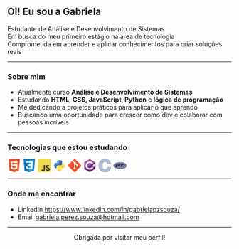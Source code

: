 <h2 align="left">Oi! Eu sou a Gabriela </h2>

<p align="left">
  Estudante de Análise e Desenvolvimento de Sistemas<br>
  Em busca do meu primeiro estágio na área de tecnologia <br>
  Comprometida em aprender e aplicar conhecimentos para criar soluções reais
</p>

---

###  Sobre mim

-  Atualmente curso **Análise e Desenvolvimento de Sistemas**
-  Estudando **HTML, CSS, JavaScript, Python** e **lógica de programação**
-  Me dedicando a projetos práticos para aplicar o que aprendo
-  Buscando uma oportunidade para crescer como dev e colaborar com pessoas incríveis

---

### Tecnologias que estou estudando

<div style="display: inline_block">
  <img align="center" alt="HTML" height="30" src="https://raw.githubusercontent.com/devicons/devicon/master/icons/html5/html5-original.svg">
  <img align="center" alt="CSS" height="30" src="https://raw.githubusercontent.com/devicons/devicon/master/icons/css3/css3-original.svg">
  <img align="center" alt="JavaScript" height="30" src="https://raw.githubusercontent.com/devicons/devicon/master/icons/javascript/javascript-original.svg">
  <img align="center" alt="Python" height="30" src="https://raw.githubusercontent.com/devicons/devicon/master/icons/python/python-original.svg">
  <img align="center" alt="Git" height="30" src="https://raw.githubusercontent.com/devicons/devicon/master/icons/git/git-original.svg">
  <img align="center" alt="C#" height="30" src="https://raw.githubusercontent.com/devicons/devicon/master/icons/csharp/csharp-original.svg">
  <img align="center" alt="C" height="30" src="https://raw.githubusercontent.com/devicons/devicon/master/icons/c/c-original.svg">
  <img align="center" alt="PHP" height="30" src="https://raw.githubusercontent.com/devicons/devicon/master/icons/php/php-original.svg">
</div>


---

###  Onde me encontrar

-  LinkedIn https://www.linkedin.com/in/gabrielapzsouza/
-  Email gabriela.perez.souza@hotmail.com

---

<p align="center">
   Obrigada por visitar meu perfil! <br>
</p>
